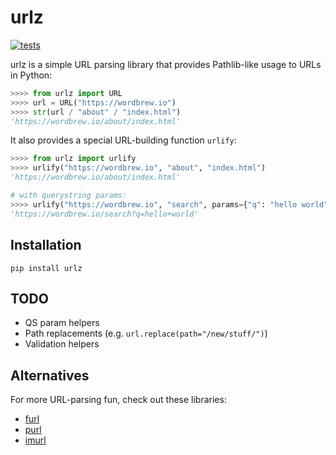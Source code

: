 # urlz
[![tests](https://github.com/steveberardi/urlz/actions/workflows/test.yml/badge.svg?branch=main)](https://github.com/steveberardi/urlz/actions/workflows/test.yml)

urlz is a simple URL parsing library that provides Pathlib-like usage to URLs in Python:

```python
>>>> from urlz import URL
>>>> url = URL("https://wordbrew.io")
>>>> str(url / "about" / "index.html")
'https://wordbrew.io/about/index.html'
```

It also provides a special URL-building function `urlify`:

```python
>>>> from urlz import urlify
>>>> urlify("https://wordbrew.io", "about", "index.html")
'https://wordbrew.io/about/index.html'

# with querystring params:
>>>> urlify("https://wordbrew.io", "search", params={"q": "hello world"})
'https://wordbrew.io/search?q=hello+world'
```

## Installation
```
pip install urlz
```

## TODO
- QS param helpers
- Path replacements (e.g. `url.replace(path="/new/stuff/")`)
- Validation helpers


## Alternatives
For more URL-parsing fun, check out these libraries:

- [furl](https://github.com/gruns/furl)
- [purl](https://github.com/codeinthehole/purl)
- [imurl](https://github.com/thesketh/imurl)
